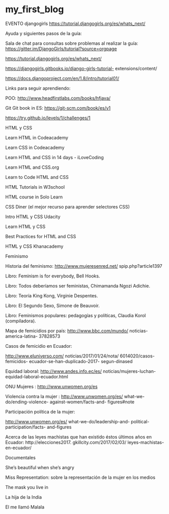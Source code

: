 # my_first_blog
EVENTO djangogirls
https://tutorial.djangogirls.org/es/whats_next/


Ayuda y siguientes pasos de la guía:

Sala de chat para consultas sobre problemas al realizar la guía: https://gitter.im/DjangoGirls/tutorial?source=orgpage

https://tutorial.djangogirls.org/es/whats_next/

https://djangogirls.gitbooks.io/django-girls-tutorial- extensions/content/

https://docs.djangoproject.com/en/1.8/intro/tutorial01/



Links para seguir aprendiendo:

POO:
http://www.headfirstlabs.com/books/hfjava/

Git
Git book in ES: https://git-scm.com/book/es/v1

https://try.github.io/levels/1/challenges/1

HTML y CSS

Learn HTML in Codeacademy

Learn CSS in Codeacademy

Learn HTML and CSS in 14 days - iLoveCoding

Learn HTML and CSS.org

Learn to Code HTML and CSS

HTML Tutorials in W3school

HTML course in Solo Learn

CSS Diner (el mejor recurso para aprender selectores CSS)

Intro HTML y CSS Udacity

Learn HTML y CSS

Best Practices for HTML and CSS

HTML y CSS Khanacademy



Feminismo

Historia del feminismo: http://www.mujeresenred.net/ spip.php?article1397

Libro: Feminism is for everybody, Bell Hooks.

Libro: Todos deberíamos ser feministas, Chimamanda Ngozi Adichie.

Libro: Teoría King Kong, Virginie Despentes.

Libro: El Segundo Sexo, Simone de Beauvoir.

Libro: Feminismos populares: pedagogías y políticas, Claudia Korol (compiladora).

Mapa de femicidios por país: http://www.bbc.com/mundo/ noticias-america-latina- 37828573

Casos de femicidio en Ecuador:

http://www.eluniverso.com/ noticias/2017/01/24/nota/ 6014020/casos-femicidos- ecuador-se-han-duplicado-2017- segun-dinased

Equidad laboral: http://www.andes.info.ec/es/ noticias/mujeres-luchan- equidad-laboral-ecuador.html

ONU Mujeres : http://www.unwomen.org/es

Violencia contra la mujer : http://www.unwomen.org/es/ what-we-do/ending-violence- against-women/facts-and- figures#note

Participación política de la mujer:

http://www.unwomen.org/es/ what-we-do/leadership-and- political-participation/facts- and-figures

Acerca de las leyes machistas que han existido éstos últimos años en Ecuador: http://elecciones2017. gkillcity.com/2017/02/03/ leyes-machistas-en-ecuador/


Documentales

She’s beautiful when she’s angry

Miss Representation:  sobre la representación de la mujer en los medios

The mask you live in

La hija de la India

El me llamó Malala

